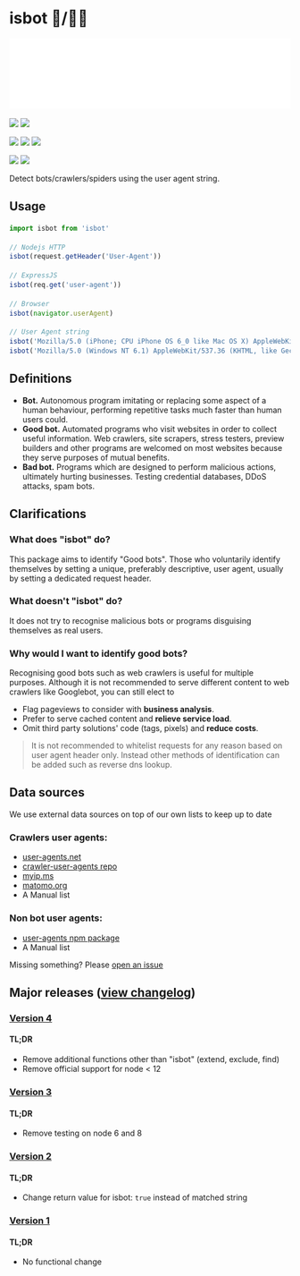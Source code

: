 # isbot 🤖/👨‍🦰

[![](./page/isbot.svg)](https://isbot.js.org)

[![](https://img.shields.io/npm/v/isbot.svg?style=flat-square)](https://www.npmjs.com/package/isbot) [![](https://img.shields.io/node/v/isbot?style=flat-square)](https://nodejs.org/en/download/releases/)

[![](https://img.shields.io/circleci/build/github/omrilotan/isbot?style=flat-square)](https://circleci.com/gh/omrilotan/isbot) [![](https://img.shields.io/npm/dt/isbot?style=flat-square)](https://www.npmjs.com/package/isbot) [![](https://img.shields.io/github/last-commit/omrilotan/isbot?style=flat-square)](https://github.com/omrilotan/isbot/graphs/commit-activity)

[![](https://img.shields.io/librariesio/sourcerank/npm/isbot?style=flat-square)](https://libraries.io/npm/isbot) [![](https://badges.openbase.io/js/rating/isbot.svg)](https://openbase.io/js/isbot#rate)

Detect bots/crawlers/spiders using the user agent string.

## Usage

```js
import isbot from 'isbot'

// Nodejs HTTP
isbot(request.getHeader('User-Agent'))

// ExpressJS
isbot(req.get('user-agent'))

// Browser
isbot(navigator.userAgent)

// User Agent string
isbot('Mozilla/5.0 (iPhone; CPU iPhone OS 6_0 like Mac OS X) AppleWebKit/536.26 (KHTML, like Gecko) Version/6.0 Mobile/10A5376e Safari/8536.25 (compatible; Googlebot/2.1; +http://www.google.com/bot.html)') // true
isbot('Mozilla/5.0 (Windows NT 6.1) AppleWebKit/537.36 (KHTML, like Gecko) Chrome/41.0.2228.0 Safari/537.36') // false
```

## Definitions
-   **Bot.** Autonomous program imitating or replacing some aspect of a human behaviour, performing repetitive tasks much faster than human users could.
-   **Good bot.** Automated programs who visit websites in order to collect useful information. Web crawlers, site scrapers, stress testers, preview builders and other programs are welcomed on most websites because they serve purposes of mutual benefits.
-   **Bad bot.** Programs which are designed to perform malicious actions, ultimately hurting businesses. Testing credential databases, DDoS attacks, spam bots.

## Clarifications
### What does "isbot" do?
This package aims to identify "Good bots". Those who voluntarily identify themselves by setting a unique, preferably descriptive, user agent, usually by setting a dedicated request header.

### What doesn't "isbot" do?
It does not try to recognise malicious bots or programs disguising themselves as real users.

### Why would I want to identify good bots?
Recognising good bots such as web crawlers is useful for multiple purposes. Although it is not recommended to serve different content to web crawlers like Googlebot, you can still elect to
-   Flag pageviews to consider with **business analysis**.
-   Prefer to serve cached content and **relieve service load**.
-   Omit third party solutions' code (tags, pixels) and **reduce costs**.
> It is not recommended to whitelist requests for any reason based on user agent header only. Instead other methods of identification can be added such as reverse dns lookup.

## Data sources

We use external data sources on top of our own lists to keep up to date

### Crawlers user agents:
-   [user-agents.net](https://user-agents.net/bots)
-   [crawler-user-agents repo](https://raw.githubusercontent.com/monperrus/crawler-user-agents/master/crawler-user-agents.json)
-   [myip.ms](https://www.myip.ms/files/bots/live_webcrawlers.txt)
-   [matomo.org](https://github.com/matomo-org/device-detector/blob/master/Tests/fixtures/bots.yml)
-   A Manual list

### Non bot user agents:
-   [user-agents npm package](https://www.npmjs.com/package/user-agents)
-   A Manual list

Missing something? Please [open an issue](https://github.com/omrilotan/isbot/issues/new/choose)

## Major releases ([view changelog](./CHANGELOG.md))

### [Version 4](https://github.com/omrilotan/isbot/releases/tag/v4.0.0)
#### TL;DR
-   Remove additional functions other than "isbot" (extend, exclude, find)
-   Remove official support for node < 12

### [Version 3](https://github.com/omrilotan/isbot/releases/tag/v3.0.0)
#### TL;DR
-   Remove testing on node 6 and 8

### [Version 2](https://github.com/omrilotan/isbot/releases/tag/v2.0.0)
#### TL;DR
-   Change return value for isbot: `true` instead of matched string

### [Version 1](https://github.com/omrilotan/isbot/releases/tag/v1.0.0)
#### TL;DR
-   No functional change
